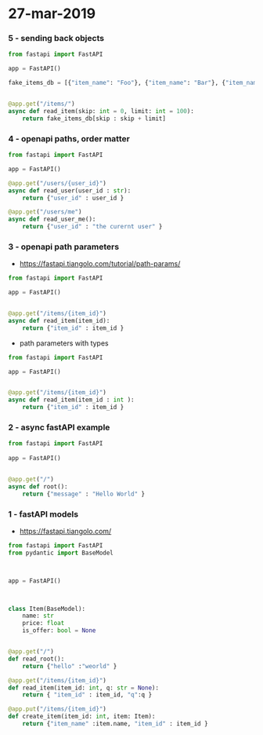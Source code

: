 # 27-mar-2019

### 5 - sending back objects

```python
from fastapi import FastAPI

app = FastAPI()

fake_items_db = [{"item_name": "Foo"}, {"item_name": "Bar"}, {"item_name": "Baz"}]


@app.get("/items/")
async def read_item(skip: int = 0, limit: int = 100):
    return fake_items_db[skip : skip + limit]
```

### 4 - openapi paths, order matter

```python
from fastapi import FastAPI

app = FastAPI()

@app.get("/users/{user_id}")
async def read_user(user_id : str):
    return {"user_id" : user_id }

@app.get("/users/me")
async def read_user_me():
    return {"user_id" : "the curernt user" }
```


### 3 - openapi path parameters

- https://fastapi.tiangolo.com/tutorial/path-params/

```python
from fastapi import FastAPI

app = FastAPI()


@app.get("/items/{item_id}")
async def read_item(item_id):
    return {"item_id" : item_id }
```

- path parameters with types

```python
from fastapi import FastAPI

app = FastAPI()


@app.get("/items/{item_id}")
async def read_item(item_id : int ):
    return {"item_id" : item_id }
```



### 2 - async fastAPI example

```python
from fastapi import FastAPI
  
app = FastAPI()


@app.get("/")
async def root():
    return {"message" : "Hello World" }
```

### 1 - fastAPI models

- https://fastapi.tiangolo.com/

```python
from fastapi import FastAPI
from pydantic import BaseModel



app = FastAPI()



class Item(BaseModel):
    name: str
    price: float
    is_offer: bool = None


@app.get("/")
def read_root():
    return {"hello" :"weorld" }

@app.get("/items/{item_id}")
def read_item(item_id: int, q: str = None):
    return { "item_id" : item_id, "q":q }

@app.put("/items/{item_id}")
def create_item(item_id: int, item: Item):
    return {"item_name" :item.name, "item_id" : item_id }
```


